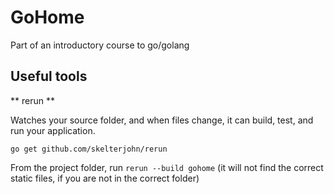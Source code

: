 # GoHome

Part of an introductory course to go/golang

## Useful tools

** rerun **

Watches your source folder, and when files change, it can build, test, and run
your application.

```
go get github.com/skelterjohn/rerun
```

From the project folder, run `rerun --build gohome` (it will not find the
correct static files, if you are not in the correct folder)

